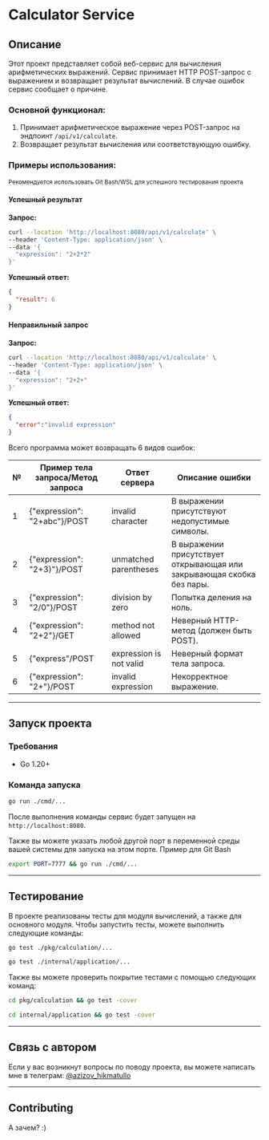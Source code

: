 # Calculator Service

## Описание
Этот проект представляет собой веб-сервис для вычисления арифметических выражений. Сервис принимает HTTP POST-запрос с выражением и возвращает результат вычислений. В случае ошибок сервис сообщает о причине.

### Основной функционал:
1. Принимает арифметическое выражение через POST-запрос на эндпоинт `/api/v1/calculate`.
2. Возвращает результат вычисления или соответствующую ошибку.

### Примеры использования:

<sub> Рекомендуется использовать Git Bash/WSL для успешного тестирования проекта</sub>

#### Успешный результат
**Запрос:**
```bash
curl --location 'http://localhost:8080/api/v1/calculate' \
--header 'Content-Type: application/json' \
--data '{
  "expression": "2+2*2"
}'
```
**Успешный ответ:**
```json
{
  "result": 6
}
```

#### Неправильный запрос
**Запрос:**
```bash
curl --location 'http://localhost:8080/api/v1/calculate' \
--header 'Content-Type: application/json' \
--data '{
  "expression": "2+2+"
}'
```
**Успешный ответ:**
```json
{
  "error":"invalid expression"
}
```

Всего программа может возвращать 6 видов ошибок:

<table>
	<thead>
		<tr>
			<th>№</th>
			<th>Пример тела запроса/Метод запроса</th>
			<th>Ответ сервера</th>
			<th>Описание ошибки</th>
		</tr>
	</thead>
	<tbody>
		<tr>
			<td>1</td>
			<td>{"expression": "2+abc"}/POST</td>
			<td>invalid character</td>
			<td>В выражении присутствуют недопустимые символы.</td>
		</tr>
		<tr>
			<td>2</td>
			<td>{"expression": "2+3)"}/POST</td>
			<td>unmatched parentheses</td>
			<td>В выражении присутствует открывающая или закрывающая скобка без пары.</td>
		</tr>
		<tr>
			<td>3</td>
			<td>{"expression": "2/0"}/POST</td>
			<td>division by zero</td>
			<td>Попытка деления на ноль.</td>
		</tr>
		<tr>
			<td>4</td>
			<td>{"expression": "2+2"}/GET</td>
			<td>method not allowed</td>
			<td>Неверный HTTP-метод (должен быть POST).</td>
		</tr>
		<tr>
			<td>5</td>
			<td>{"express"/POST</td>
			<td>expression is not valid</td>
			<td>Неверный формат тела запроса.</td>
		</tr>
		<tr>
			<td>6</td>
			<td>{"expression": "2+"}/POST</td>
			<td>invalid expression</td>
			<td>Некорректное выражение.</td>
		</tr>
	</tbody>
</table>

---

## Запуск проекта
### Требования
- Go 1.20+

### Команда запуска
```bash
go run ./cmd/...
```

После выполнения команды сервис будет запущен на `http://localhost:8080`.

Также вы можете указать любой другой порт в переменной среды вашей системы для запуска на этом порте. Пример для Git Bash

```bash
export PORT=7777 && go run ./cmd/...
```

---

## Тестирование

В проекте реализованы тесты для модуля вычислений, а также для основного модуля. Чтобы запустить тесты, можете выполнить следующие команды:

```bash
go test ./pkg/calculation/...
```

```bash
go test ./internal/application/...
```

Также вы можете проверить покрытие тестами с помощью следующих команд:

```bash
cd pkg/calculation && go test -cover
```

```bash
cd internal/application && go test -cover
```

---

## Связь с автором

Если у вас возникнут вопросы по поводу проекта, вы можете написать мне в телеграм: [@azizov_hikmatullo](https://azizov_hikmatullo.t.me)

---

## Contributing

А зачем? :)